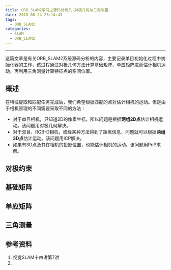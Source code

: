 ```yaml
---
title: ORB_SLAM2学习之源码分析八-对极几何与三角测量
date: 2018-08-24 23:14:43
tags: 
  - ORB_SLAM2
categories: 
  - SLAM
  - ORB_SLAM2
---
```


----

这篇文章是有关ORB_SLAM2系统源码分析的内容，主要记录单目初始化过程中初始化器的工作，该过程通过对极几何方法计算基础矩阵、单应矩阵进而估计相机运动，再利用三角测量计算特征点的空间位置。

<!--more--->

## 概述

在特征提取和匹配任务完成后，我们希望根据匹配的点对估计相机的运动。但是由于相机原理的不同需要采取不同的方法：

- 对于单目相机，只知道2D的像素坐标，所以问题是根据**两组2D点**估计相机运动。该问题用对极几何解决。
- 对于双目、RGB-D相机，或经某种方法得到了距离信息，问题就可以根据**两组3D点**估计运动。该问题用ICP解决。
- 如果有3D点及其在相机的投影位置，也能估计相机的运动。该问题用PnP求解。

## 对极约束



## 基础矩阵



## 单应矩阵



## 三角测量



## 参考资料

1. 视觉SLAM十四讲第7讲
2. ​